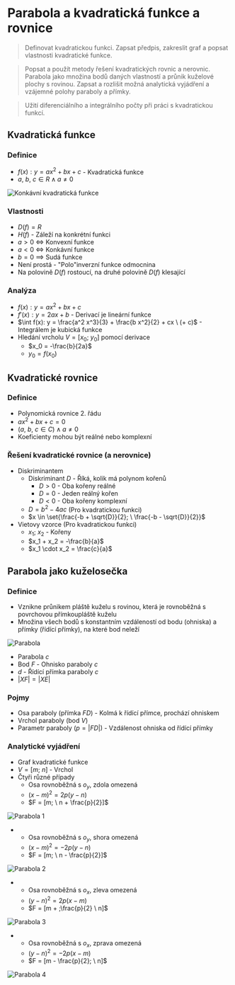# Parabola a kvadratická funkce a rovnice

> Definovat kvadratickou funkci. Zapsat předpis, zakreslit graf a popsat vlastnosti kvadratické funkce.

> Popsat a použít metody řešení kvadratických rovnic a nerovnic. Parabola jako množina bodů daných vlastností a průnik kuželové plochy s rovinou. Zapsat a rozlišit možná analytická vyjádření a vzájemné polohy paraboly a přímky.

> Užití diferenciálního a integrálního počty při práci s kvadratickou funkcí.

## Kvadratická funkce

### Definice

- $f(x): y = ax^2 + bx + c$ - Kvadratická funkce
- $a, \ b, \ c \in R \land a \ne 0$

![Konkávní kvadratická funkce](./kvadraticka_funkce.png)

### Vlastnosti

- $D(f) = R$
- $H(f)$ - Záleží na konkrétní funkci
- $a > 0$ $\iff$ Konvexní funkce
- $a < 0$ $\iff$ Konkávní funkce
- $b = 0$ $\implies$ Sudá funkce
- Není prostá - "Polo"inverzní funkce odmocnina
- Na polovině $D(f)$ rostoucí, na druhé polovině $D(f)$ klesající

### Analýza

- $f(x): y = ax^2 + bx + c$
- $f'(x): y = 2ax + b$ - Derivací je lineární funkce
- $\int f(x): y = \frac{a^2 x^3}{3} + \frac{b x^2}{2} + cx \ (+ c)$ - Integrálem je kubická funkce
- Hledání vrcholu $V = [x_0; \ y_0]$ pomocí derivace
  - $x_0 = -\frac{b}{2a}$
  - $y_0 = f(x_0)$

## Kvadratické rovnice

### Definice

- Polynomická rovnice 2. řádu
- $ax^2 + bx + c = 0$
- $(a, \ b, \ c \in C ) \land a \ne 0$
- Koeficienty mohou být reálné nebo komplexní

### Řešení kvadratické rovnice (a nerovnice)

- Diskriminantem
  - Diskriminant $D$ - Říká, kolik má polynom kořenů
    - $D > 0$ - Oba kořeny reálné
    - $D = 0$ - Jeden reálný kořen
    - $D < 0$ - Oba kořeny komplexní
  - $D = b^2 - 4ac$ (Pro kvadratickou funkci)
  - $x \in \set{\frac{-b + \sqrt{D}}{2}; \ \frac{-b - \sqrt{D}}{2}}$
- Vietovy vzorce (Pro kvadratickou funkci)
  - $x_1; \ x_2$ - Kořeny
  - $x_1 + x_2 = -\frac{b}{a}$
  - $x_1 \cdot x_2 = \frac{c}{a}$

## Parabola jako kuželosečka

### Definice

- Vznikne průnikem pláště kuželu s rovinou, která je rovnoběžná s povrchovou přímkoupláště kuželu
- Množina všech bodů s konstantním vzdáleností od bodu (ohniska) a přímky (řídící přímky), na které bod neleží

![Parabola](./parabola.png)

- Parabola $c$
- Bod $F$ - Ohnisko paraboly $c$
- $d$ - Řídící přímka paraboly $c$
- $|XF| = |XE|$

### Pojmy

- Osa paraboly (přímka $FD$) - Kolmá k řídící přímce, prochází ohniskem
- Vrchol paraboly (bod $V$)
- Parametr paraboly ($p = |FD|$) - Vzdálenost ohniska od řídící přímky

### Analytické vyjádření

- Graf kvadratické funkce
- $V = [m; \ n]$ - Vrchol
- Čtyři různé případy
  - Osa rovnoběžná s $o_y$, zdola omezená
  - $(x - m)^2 = 2 p (y - n)$
  - $F = [m; \ n + \frac{p}{2}]$

![Parabola 1](./parabola_1.png)

- - Osa rovnoběžná s $o_y$, shora omezená
  - $(x - m)^2 = -2 p (y - n)$
  - $F = [m; \ n - \frac{p}{2}]$

![Parabola 2](./parabola_2.png)

- - Osa rovnoběžná s $o_x$, zleva omezená
  - $(y - n)^2 = 2 p (x - m)$
  - $F = [m + ;\frac{p}{2} \ n]$

![Parabola 3](./parabola_3.png)

- - Osa rovnoběžná s $o_x$, zprava omezená
  - $(y - n)^2 = -2 p (x - m)$
  - $F = [m - \frac{p}{2}; \ n]$

![Parabola 4](./parabola_4.png)
